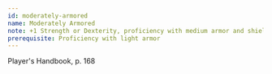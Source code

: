 ```yaml
---
id: moderately-armored
name: Moderately Armored
note: +1 Strength or Dexterity, proficiency with medium armor and shields
prerequisite: Proficiency with light armor
---
```

Player's Handbook, p. 168